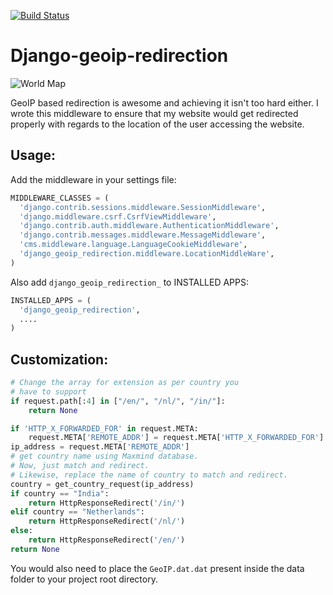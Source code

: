 [![Build Status](https://travis-ci.org/vinitkumar/django-geoip-redirection.svg?branch=master)](https://travis-ci.org/vinitkumar/django-geoip-redirection)

Django-geoip-redirection
========================

![World Map](https://i.cloudup.com/7rf2v_IDxv-2000x2000.png)

GeoIP based redirection is awesome and achieving it isn't too hard either. I wrote this middleware 
to ensure that my website would get redirected properly with regards to the location of the user
accessing the website.


## Usage:

Add the middleware in your settings file:

```python
MIDDLEWARE_CLASSES = (
  'django.contrib.sessions.middleware.SessionMiddleware',
  'django.middleware.csrf.CsrfViewMiddleware',
  'django.contrib.auth.middleware.AuthenticationMiddleware',
  'django.contrib.messages.middleware.MessageMiddleware',
  'cms.middleware.language.LanguageCookieMiddleware',
  'django_geoip_redirection.middleware.LocationMiddleWare',
)
```

Also add `django_geoip_redirection_` to INSTALLED APPS:

```python
INSTALLED_APPS = (
  'django_geoip_redirection',
  ....
)
```

## Customization:

```python
# Change the array for extension as per country you 
# have to support
if request.path[:4] in ["/en/", "/nl/", "/in/"]:
    return None

if 'HTTP_X_FORWARDED_FOR' in request.META:
    request.META['REMOTE_ADDR'] = request.META['HTTP_X_FORWARDED_FOR']
ip_address = request.META['REMOTE_ADDR']
# get country name using Maxmind database.
# Now, just match and redirect.
# Likewise, replace the name of country to match and redirect.
country = get_country_request(ip_address)
if country == "India":
    return HttpResponseRedirect('/in/')
elif country == "Netherlands":
    return HttpResponseRedirect('/nl/')
else:
    return HttpResponseRedirect('/en/')
return None

```

You would also need to place the `GeoIP.dat.dat` present inside the data folder to
your project root directory.

